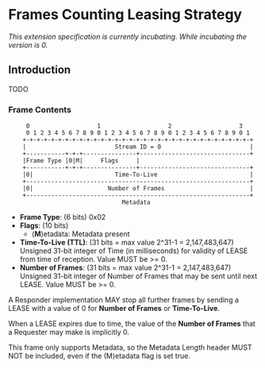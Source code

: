 # Frames Counting Leasing Strategy

_This extension specification is currently incubating.  While incubating the version is 0._

## Introduction
TODO


### Frame Contents

```
     0                   1                   2                   3
     0 1 2 3 4 5 6 7 8 9 0 1 2 3 4 5 6 7 8 9 0 1 2 3 4 5 6 7 8 9 0 1
    +-+-+-+-+-+-+-+-+-+-+-+-+-+-+-+-+-+-+-+-+-+-+-+-+-+-+-+-+-+-+-+-+
    |                         Stream ID = 0                         |
    +-----------+-+-+---------------+-------------------------------+
    |Frame Type |0|M|     Flags     |
    +-----------+-+-+---------------+-------------------------------+
    |0|                       Time-To-Live                          |
    +---------------------------------------------------------------+
    |0|                     Number of Frames                        |
    +---------------------------------------------------------------+
                                Metadata
```

* __Frame Type__: (6 bits) 0x02 
* __Flags__: (10 bits)
     * (__M__)etadata: Metadata present
* __Time-To-Live (TTL)__: (31 bits = max value 2^31-1 = 2,147,483,647) Unsigned 31-bit integer of Time (in milliseconds) for validity of LEASE from time of reception. Value MUST be >= 0. 
* __Number of Frames__: (31 bits = max value 2^31-1 = 2,147,483,647) Unsigned 31-bit integer of Number of Frames that may be sent until next LEASE. Value MUST be >= 0. 

A Responder implementation MAY stop all further frames by sending a LEASE with a value of 0 for __Number of Frames__ or __Time-To-Live__.

When a LEASE expires due to time, the value of the __Number of Frames__ that a Requester may make is implicitly 0.

This frame only supports Metadata, so the Metadata Length header MUST NOT be included, even if the (M)etadata flag is set true.

[wk]: WellKnownLeaseStrategies.md